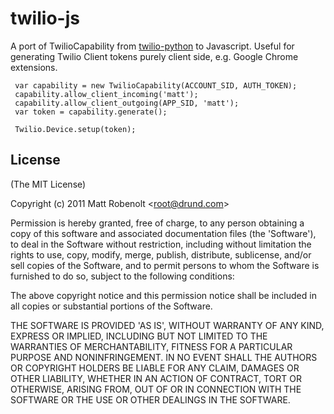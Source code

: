 # twilio-js
  
  A port of TwilioCapability from [twilio-python](https://github.com/twilio/twilio-python) to Javascript.
  Useful for generating Twilio Client tokens purely client side, e.g. Google Chrome extensions.
  
     var capability = new TwilioCapability(ACCOUNT_SID, AUTH_TOKEN);
     capability.allow_client_incoming('matt');
     capability.allow_client_outgoing(APP_SID, 'matt');
     var token = capability.generate();

     Twilio.Device.setup(token);

## License 

(The MIT License)

Copyright (c) 2011 Matt Robenolt &lt;root@drund.com&gt;

Permission is hereby granted, free of charge, to any person obtaining
a copy of this software and associated documentation files (the
'Software'), to deal in the Software without restriction, including
without limitation the rights to use, copy, modify, merge, publish,
distribute, sublicense, and/or sell copies of the Software, and to
permit persons to whom the Software is furnished to do so, subject to
the following conditions:

The above copyright notice and this permission notice shall be
included in all copies or substantial portions of the Software.

THE SOFTWARE IS PROVIDED 'AS IS', WITHOUT WARRANTY OF ANY KIND,
EXPRESS OR IMPLIED, INCLUDING BUT NOT LIMITED TO THE WARRANTIES OF
MERCHANTABILITY, FITNESS FOR A PARTICULAR PURPOSE AND NONINFRINGEMENT.
IN NO EVENT SHALL THE AUTHORS OR COPYRIGHT HOLDERS BE LIABLE FOR ANY
CLAIM, DAMAGES OR OTHER LIABILITY, WHETHER IN AN ACTION OF CONTRACT,
TORT OR OTHERWISE, ARISING FROM, OUT OF OR IN CONNECTION WITH THE
SOFTWARE OR THE USE OR OTHER DEALINGS IN THE SOFTWARE.
